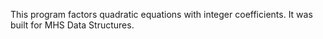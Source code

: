 This program factors quadratic equations with integer coefficients. It was built for MHS Data Structures.
